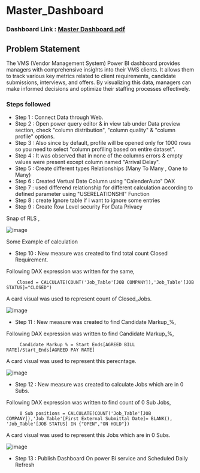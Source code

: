 # Master_Dashboard

### Dashboard Link : [Master Dashboard.pdf](https://github.com/MaliPadya/Power_BI/files/15475355/Master.Dashboard.pdf)

## Problem Statement

The VMS (Vendor Management System) Power BI dashboard provides managers with comprehensive insights into their VMS clients. It allows them to track various key metrics related to client requirements, candidate submissions, interviews, and offers. By visualizing this data, managers can make informed decisions and optimize their staffing processes effectively.


### Steps followed 

- Step 1 : Connect Data through Web.
- Step 2 : Open power query editor & in view tab under Data preview section, check "column distribution", "column quality" & "column profile" options.
- Step 3 : Also since by default, profile will be opened only for 1000 rows so you need to select "column profiling based on entire dataset".
- Step 4 : It was observed that in none of the columns errors & empty values were present except column named "Arrival Delay".
- Step 5 : Create different types Relationships (Many To Many , Oane to Many)
- Step 6 : Created Vertual Date Column using "CalenderAuto" DAX
- Step 7 : used differend relationship for different calculation according to defined parameter using "USERELATIONSHI" Function
- Step 8 : create Ignore table if i want to ignore some entries
- Step 9 : Create Row Level security For Data Privacy

Snap of RLS ,

![image](https://github.com/MaliPadya/Power_BI/assets/170869800/ef19c2ce-2ebf-4ae1-9c67-bda3a1fbdaed)
        

Some Example of calculation
        
- Step 10 : New measure was created to find total count Closed Requirement.

Following DAX expression was written for the same,
        
        Closed = CALCULATE(COUNT('Job_Table'[JOB COMPANY]),'Job_Table'[JOB STATUS]="CLOSED")
        
A card visual was used to represent count of Closed_Jobs.

![image](https://github.com/MaliPadya/Power_BI/assets/170869800/c106b7c3-071a-4928-a0f0-18e6ecf49f3d)

        
 - Step 11 : New measure was created to find  Candidate Markup_%,
 
 Following DAX expression was written to find Candidate Markup_%,
 
         Candidate Markup % = Start_Ends[AGREED BILL RATE]/Start_Ends[AGREED PAY RATE]
 
 A card visual was used to represent this perecntage.
 
 
 ![image](https://github.com/MaliPadya/Power_BI/assets/170869800/4c933e84-2b33-4988-8cb4-2bb4ac04ee89)

 
 - Step 12 : New measure was created to calculate Jobs which are in 0 Subs.
 
 Following DAX expression was written to find count of 0 Sub Jobs,
 
         0 Sub positions = CALCULATE(COUNT('Job_Table'[JOB COMPANY]),'Job_Table'[First External Submittal Date]= BLANK(), 'Job_Table'[JOB STATUS] IN {"OPEN","ON HOLD"})
    
 A card visual was used to represent this Jobs which are in 0 Subs. 
 
 ![image](https://github.com/MaliPadya/Power_BI/assets/170869800/715f389d-75be-4b3b-9093-75555a16479b)


- Step 13 : Publish Dashboard On power Bi service and Scheduled Daily Refresh
 



